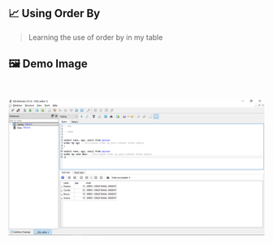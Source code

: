 ## 📈 Using Order By

> Learning the use of order by in my table

## 🖼 Demo Image 

<br>

![01](https://github.com/ArthurEstevan/Entra21_Class_Relational_Bank/blob/main/Class_03/04-DML-Ordenando-Consulta-Com-OrderBy/04.png)



